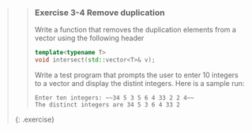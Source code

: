 >> ### Exercise 3-4 Remove duplication
>>
>> Write a function that removes the duplication elements from a vector using the following header
>>
>> ```cpp
>> template<typename T>
>> void intersect(std::vector<T>& v);
>> ```
>>
>> Write a test program that prompts the user to enter 10 integers to a vector and display the distint integers. Here is a sample run:
>>
>>```output
>> Enter ten integers: ~~34 5 3 5 6 4 33 2 2 4~~
>> The distinct integers are 34 5 3 6 4 33 2
>>```
>>
>{: .exercise}